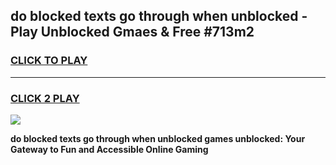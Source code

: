 
## do blocked texts go through when unblocked - Play Unblocked Gmaes & Free #713m2
<h3>
<a href="https://news.freeplayer.one?title=do_blocked_texts_go_through_when_unblocked&ref=03M">CLICK TO PLAY</a></h3>
<hr>

<h3>
<a href="https://news.freeplayer.one?title=do_blocked_texts_go_through_when_unblocked&ref=03M">CLICK 2 PLAY</a>
  
</h3>

<a href="https://news.freeplayer.one?title=do_blocked_texts_go_through_when_unblocked&ref=03M"><img src="https://clearcache.store/games.png"></a>


**do blocked texts go through when unblocked games unblocked: Your Gateway to Fun and Accessible Online Gaming**
